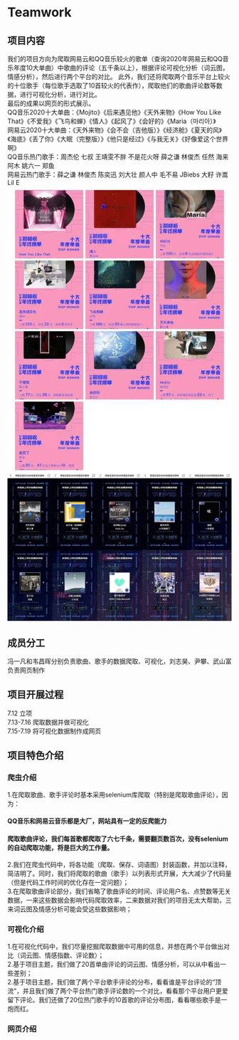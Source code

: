 # Teamwork
## 项目内容
我们的项目方向为爬取网易云和QQ音乐较火的歌单（查询2020年网易云和QQ音乐年度10大单曲）中歌曲的评论（五千条以上），根据评论可视化分析（词云图，情感分析），然后进行两个平台的对比。
此外，我们还将爬取两个音乐平台上较火的十位歌手（每位歌手选取了10首较火的代表作），爬取他们的歌曲评论数等数据，进行可视化分析，进行对比。  
最后的成果以网页的形式展示。  
QQ音乐2020十大单曲：《Mojito》《后来遇见他》《天外来物》《How You Like That》《不爱我》《飞鸟和蝉》《情人》《起风了》《会好的》《Maria（마리아）》  
网易云2020十大单曲：《天外来物》《会不会（吉他版）》《经济舱》《夏天的风》《海底》《丢了你》《大眠（完整版）》《他只是经过》《与我无关》《好像爱这个世界啊》  
QQ音乐热门歌手：周杰伦 七叔 王靖雯不胖 不是花火呀 薛之谦 林俊杰 任然 海来阿木 姚六一 郑鱼  
网易云热门歌手：薛之谦 林俊杰 陈奕迅 刘大壮 颜人中 毛不易 JBiebs 大籽 许嵩 Lil E  
![image](https://github.com/caufeng/Teamwork/raw/master/images/qq.png)  
![image](https://github.com/caufeng/Teamwork/raw/master/images/wyy.png) 
## 成员分工
冯一凡和韦昌晖分别负责歌曲、歌手的数据爬取、可视化，刘志昊、尹攀、武山富负责网页制作
## 项目开展过程
7.12 立项  
7.13-7.16 爬取数据并做可视化  
7.15-7.19 将可视化数据制作成网页  
## 项目特色介绍
### 爬虫介绍
1.在爬取歌曲、歌手评论时基本采用selenium库爬取（特别是爬取歌曲评论），因为：  
#### QQ音乐和网易云音乐都是大厂，网站具有一定的反爬能力  
#### 爬取歌曲评论，我们每首歌都爬取了六七千条，需要翻页数百次，没有selenium的自动爬取功能，将是巨大的工作量。  
2.我们在爬虫代码中，将各功能（爬取、保存、词语图）封装函数，并加以注释，简洁明了。同时，我们将爬取的歌曲（歌手）以列表形式开展，大大减少了代码量（但是代码工作时间的优化存在一定问题）；  
3.在爬取歌曲评论部分，我们省略了歌曲评论的时间、评论用户名、点赞数等无关数据，一来这些数据会影响代码爬取效率，二来数据对我们的项目无太大帮助，三来词云图及情感分析可能会受这些数据影响；  
### 可视化介绍  
1.在可视化代码中，我们尽量挖掘爬取数据中可用的信息，并想在两个平台做出对比（词云图、情感指数、评论数）；  
2.基于项目主题，我们做了20首单曲评论的词云图、情感分析，可以从中看出一些差别；  
2.基于项目主题，我们做了两个平台歌手评论的分布，看看谁是平台评论的“顶流”，并且我们做了两个平台热门歌手评论数的一个对比，看看那个平台用户更爱留下评论。我们还做了20位热门歌手的10首歌的评论分布图，看看哪些歌手是一炮而红。  
### 网页介绍  
